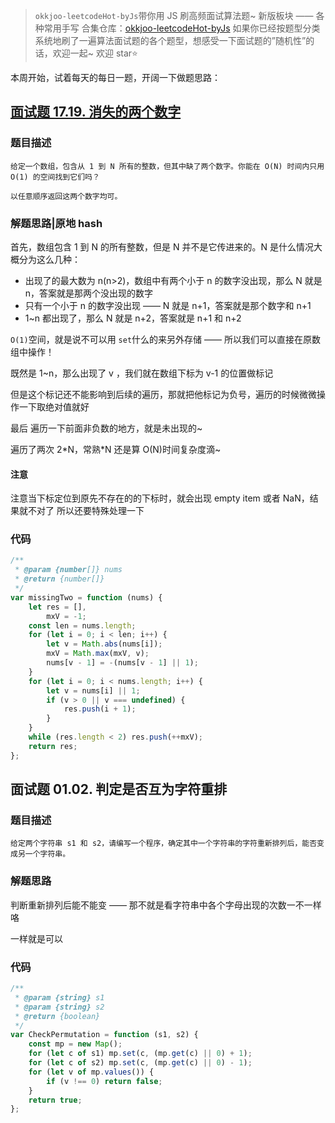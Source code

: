> `okkjoo-leetcodeHot-byJs`带你用 JS 刷高频面试算法题~
> 新版板块 —— 各种常用手写
> 合集仓库：[okkjoo-leetcodeHot-byJs](https://github.com/okkjoo/okkjoo-leetcodeHot-byJs)
> 如果你已经按题型分类系统地刷了一遍算法面试题的各个题型，想感受一下面试题的”随机性”的话，欢迎一起~ 欢迎 star⭐

本周开始，试着每天的每日一题，开阔一下做题思路：

## [面试题 17.19. 消失的两个数字](https://leetcode.cn/problems/missing-two-lcci/)

### 题目描述

```
给定一个数组，包含从 1 到 N 所有的整数，但其中缺了两个数字。你能在 O(N) 时间内只用 O(1) 的空间找到它们吗？

以任意顺序返回这两个数字均可。
```

### 解题思路|原地 hash

首先，数组包含 1 到 N 的所有整数，但是 N 并不是它传进来的。N 是什么情况大概分为这么几种：

- 出现了的最大数为 n(n>2)，数组中有两个小于 n 的数字没出现，那么 N 就是 n，答案就是那两个没出现的数字
- 只有一个小于 n 的数字没出现 —— N 就是 n+1，答案就是那个数字和 n+1
- 1~n 都出现了，那么 N 就是 n+2，答案就是 n+1 和 n+2

`O(1)`空间，就是说不可以用 `set`什么的来另外存储 —— 所以我们可以直接在原数组中操作！

既然是 1~n，那么出现了 v ，我们就在数组下标为 v-1 的位置做标记

但是这个标记还不能影响到后续的遍历，那就把他标记为负号，遍历的时候微微操作一下取绝对值就好

最后 遍历一下前面非负数的地方，就是未出现的~

遍历了两次 2\*N，常熟\*N 还是算 O(N)时间复杂度滴~

#### 注意

注意当下标定位到原先不存在的的下标时，就会出现 empty item 或者 NaN，结果就不对了
所以还要特殊处理一下

### 代码

```js
/**
 * @param {number[]} nums
 * @return {number[]}
 */
var missingTwo = function (nums) {
	let res = [],
		mxV = -1;
	const len = nums.length;
	for (let i = 0; i < len; i++) {
		let v = Math.abs(nums[i]);
		mxV = Math.max(mxV, v);
		nums[v - 1] = -(nums[v - 1] || 1);
	}
	for (let i = 0; i < nums.length; i++) {
		let v = nums[i] || 1;
		if (v > 0 || v === undefined) {
			res.push(i + 1);
		}
	}
	while (res.length < 2) res.push(++mxV);
	return res;
};
```

## 面试题 01.02. 判定是否互为字符重排

### 题目描述

```
给定两个字符串 s1 和 s2，请编写一个程序，确定其中一个字符串的字符重新排列后，能否变成另一个字符串。
```

### 解题思路

判断重新排列后能不能变 —— 那不就是看字符串中各个字母出现的次数一不一样咯

一样就是可以

### 代码

```js
/**
 * @param {string} s1
 * @param {string} s2
 * @return {boolean}
 */
var CheckPermutation = function (s1, s2) {
	const mp = new Map();
	for (let c of s1) mp.set(c, (mp.get(c) || 0) + 1);
	for (let c of s2) mp.set(c, (mp.get(c) || 0) - 1);
	for (let v of mp.values()) {
		if (v !== 0) return false;
	}
	return true;
};
```
